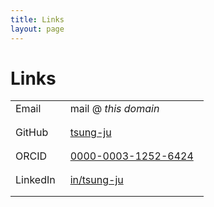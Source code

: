 ```yaml
---
title: Links
layout: page
---
```


<style>
table {
  border-collapse: collapse;
}
td {
  padding-right: 1em;
  padding-bottom: 1em;
}
</style>

# Links

|||
|-|-|
| Email    | mail @ _this domain_ |
| GitHub   | [tsung-ju](https://github.com/tsung-ju) |
| ORCID    | [0000-0003-1252-6424](https://orcid.org/0000-0003-1252-6424) |
| LinkedIn | [in/tsung-ju](https://www.linkedin.com/in/tsung-ju/) |

